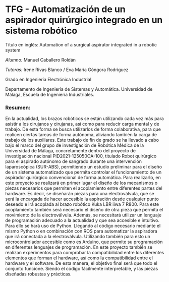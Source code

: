 # TFG - Automatización de un aspirador quirúrgico integrado en un sistema robótico
Título en inglés: Automation of a surgical aspirator integrated in a robotic system

*Alumno:* Manuel Caballero Roldán 

*Tutoras:* Irene Rivas Blanco / Eva María Góngora Rodríguez

Grado en Ingeniería Electrónica Industrial

Departamento de Ingeniería de Sistemas y Automática. Universidad de Málaga, Escuela de Ingeniería Industriales.

### Resumen:

En la actualidad, los brazos robóticos se están utilizando cada vez más para asistir a los cirujanos y cirujanas, así como para reducir carga mental y de trabajo. De esta forma se busca utilizarlos de forma colaborativa, para que realicen ciertas tareas de forma autónoma, aliviando también la carga de trabajo de los auxiliares.
	Este trabajo de fin de grado se ha llevado a cabo bajo el marco del grupo de investigación de Robótica Médica de la Universidad de Málaga, concretamente dentro del proyecto de investigación nacional PID2021-125050OA-100, titulado Robot quirúrgico para el aspirado autónomo de sangrado durante una intervención laparoscópica (SUR-ABS), permitiendo un estudio preliminar para el diseño de un sistema automatizado que permita controlar el funcionamiento de un aspirador quirúrgico convencional de forma automática. 
	Para realizarlo, en este proyecto se realizará en primer lugar el diseño de los mecanismos o piezas necesarios que permiten el acoplamiento entre diferentes partes del hardware. Es decir, se diseñarán piezas para una electroválvula, que se será la encargada de hacer accesible la aspiración desde cualquier punto deseado e irá acoplada al brazo robótico Kuka LBR iiwa 7 R800. Para este acoplamiento también será necesario el diseño de otra pieza que permita el movimiento de la electroválvula.
	Además, se necesitará utilizar un lenguaje de programación adecuado a la actualidad y que sea accesible e intuitivo. Para ello se hará uso de Python. Llegando al código necesario mediante el mismo Python o en combinación con ROS para automatizar la aspiradora que irá conectada a la electroválvula. Utilizando también para esto un microcontrolador accesible como es Arduino, que permite su programación en diferentes lenguajes de programación.
	En este proyecto también se realizan experimentos para comprobar la compatibilidad entre los diferentes elementos que forman el hardware, así como la compatibilidad entre el hardware y el software.
	De esta manera, el objetivo final será que todo el conjunto funcione. Siendo el código fácilmente interpretable, y las piezas diseñadas robustas y prácticas.
